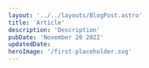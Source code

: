 ```yaml
---
layout: '../../layouts/BlogPost.astro'
title: 'Article'
description: 'Description'
pubDate: 'November 20 2022'
updatedDate:
heroImage: '/first-placeholder.svg'
---
```

